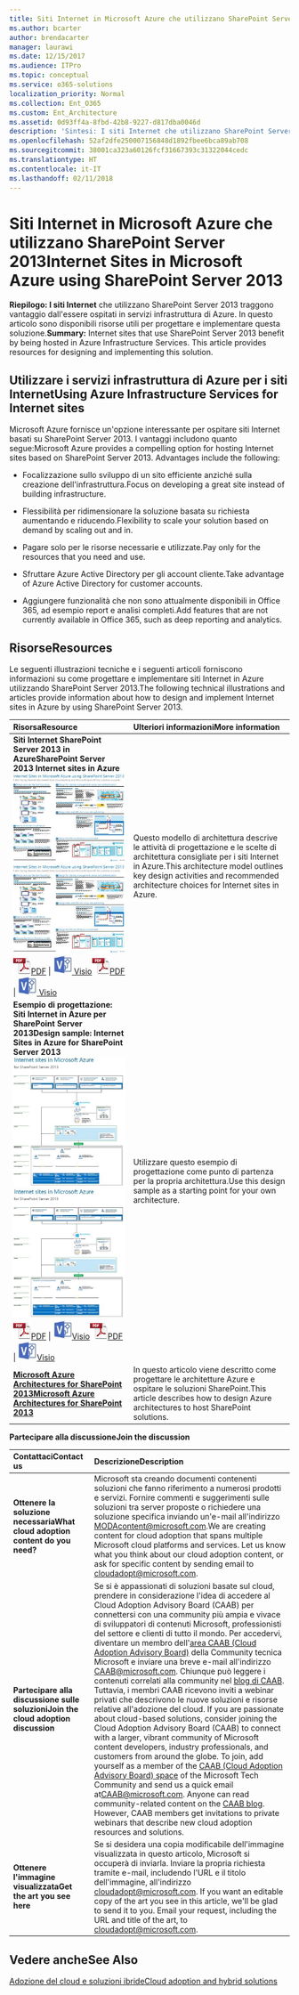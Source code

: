 ```yaml
---
title: Siti Internet in Microsoft Azure che utilizzano SharePoint Server 2013
ms.author: bcarter
author: brendacarter
manager: laurawi
ms.date: 12/15/2017
ms.audience: ITPro
ms.topic: conceptual
ms.service: o365-solutions
localization_priority: Normal
ms.collection: Ent_O365
ms.custom: Ent_Architecture
ms.assetid: 0d93ff4a-8fbd-42b8-9227-d817dba0046d
description: 'Sintesi: I siti Internet che utilizzano SharePoint Server 2013 traggono vantaggio dall''essere ospitati in servizi infrastruttura di Azure. In questo articolo sono disponibili risorse utili per progettare e implementare questa soluzione.'
ms.openlocfilehash: 52af2dfe250007156848d1892fbee6bca89ab708
ms.sourcegitcommit: 38001ca323a60126fcf31667393c31322044cedc
ms.translationtype: HT
ms.contentlocale: it-IT
ms.lasthandoff: 02/11/2018
---
```

# <a name="internet-sites-in-microsoft-azure-using-sharepoint-server-2013"></a><span data-ttu-id="ca1c1-104">Siti Internet in Microsoft Azure che utilizzano SharePoint Server 2013</span><span class="sxs-lookup"><span data-stu-id="ca1c1-104">Internet Sites in Microsoft Azure using SharePoint Server 2013</span></span>

 <span data-ttu-id="ca1c1-p102">**Riepilogo: I siti Internet** che utilizzano SharePoint Server 2013 traggono vantaggio dall'essere ospitati in servizi infrastruttura di Azure. In questo articolo sono disponibili risorse utili per progettare e implementare questa soluzione.</span><span class="sxs-lookup"><span data-stu-id="ca1c1-p102">**Summary:** Internet sites that use SharePoint Server 2013 benefit by being hosted in Azure Infrastructure Services. This article provides resources for designing and implementing this solution.</span></span>
  
## <a name="using-azure-infrastructure-services-for-internet-sites"></a><span data-ttu-id="ca1c1-107">Utilizzare i servizi infrastruttura di Azure per i siti Internet</span><span class="sxs-lookup"><span data-stu-id="ca1c1-107">Using Azure Infrastructure Services for Internet sites</span></span>

<span data-ttu-id="ca1c1-p103">Microsoft Azure fornisce un'opzione interessante per ospitare siti Internet basati su SharePoint Server 2013. I vantaggi includono quanto segue:</span><span class="sxs-lookup"><span data-stu-id="ca1c1-p103">Microsoft Azure provides a compelling option for hosting Internet sites based on SharePoint Server 2013. Advantages include the following:</span></span>
  
- <span data-ttu-id="ca1c1-110">Focalizzazione sullo sviluppo di un sito efficiente anziché sulla creazione dell'infrastruttura.</span><span class="sxs-lookup"><span data-stu-id="ca1c1-110">Focus on developing a great site instead of building infrastructure.</span></span>
    
- <span data-ttu-id="ca1c1-111">Flessibilità per ridimensionare la soluzione basata su richiesta aumentando e riducendo.</span><span class="sxs-lookup"><span data-stu-id="ca1c1-111">Flexibility to scale your solution based on demand by scaling out and in.</span></span>
    
- <span data-ttu-id="ca1c1-112">Pagare solo per le risorse necessarie e utilizzate.</span><span class="sxs-lookup"><span data-stu-id="ca1c1-112">Pay only for the resources that you need and use.</span></span>
    
- <span data-ttu-id="ca1c1-113">Sfruttare Azure Active Directory per gli account cliente.</span><span class="sxs-lookup"><span data-stu-id="ca1c1-113">Take advantage of Azure Active Directory for customer accounts.</span></span>
    
- <span data-ttu-id="ca1c1-114">Aggiungere funzionalità che non sono attualmente disponibili in Office 365, ad esempio report e analisi completi.</span><span class="sxs-lookup"><span data-stu-id="ca1c1-114">Add features that are not currently available in Office 365, such as deep reporting and analytics.</span></span>
    
## <a name="resources"></a><span data-ttu-id="ca1c1-115">Risorse</span><span class="sxs-lookup"><span data-stu-id="ca1c1-115">Resources</span></span>

<span data-ttu-id="ca1c1-116">Le seguenti illustrazioni tecniche e i seguenti articoli forniscono informazioni su come progettare e implementare siti Internet in Azure utilizzando SharePoint Server 2013.</span><span class="sxs-lookup"><span data-stu-id="ca1c1-116">The following technical illustrations and articles provide information about how to design and implement Internet sites in Azure by using SharePoint Server 2013.</span></span>
  
|<span data-ttu-id="ca1c1-117">**Risorsa**</span><span class="sxs-lookup"><span data-stu-id="ca1c1-117">**Resource**</span></span>|<span data-ttu-id="ca1c1-118">**Ulteriori informazioni**</span><span class="sxs-lookup"><span data-stu-id="ca1c1-118">**More information**</span></span>|
|:-----|:-----|
|<span data-ttu-id="ca1c1-119">**Siti Internet SharePoint Server 2013 in Azure**</span><span class="sxs-lookup"><span data-stu-id="ca1c1-119">**SharePoint Server 2013 Internet sites in Azure**</span></span> <br/> <span data-ttu-id="ca1c1-120">[![Immagine di siti Internet in Azure con SharePoint](images/MS_AZ_SPInternetSites.jpg)          ](https://go.microsoft.com/fwlink/p/?LinkId=392552)</span><span class="sxs-lookup"><span data-stu-id="ca1c1-120">[![Image of Internet sites in Azure using SharePoint](images/MS_AZ_SPInternetSites.jpg)          ](https://go.microsoft.com/fwlink/p/?LinkId=392552)</span></span> <br/> <span data-ttu-id="ca1c1-121">![File PDF](images/ITPro_Other_PDFicon.png)[PDF](https://go.microsoft.com/fwlink/p/?LinkId=392552)  \| [![File Visio](images/ITPro_Other_VisioIcon.jpg)          ](https://go.microsoft.com/fwlink/p/?LinkId=392551)[Visio](https://go.microsoft.com/fwlink/p/?LinkId=392551)</span><span class="sxs-lookup"><span data-stu-id="ca1c1-121">![PDF file](images/ITPro_Other_PDFicon.png)[PDF](https://go.microsoft.com/fwlink/p/?LinkId=392552)  \| [![Visio file](images/ITPro_Other_VisioIcon.jpg)          ](https://go.microsoft.com/fwlink/p/?LinkId=392551)[Visio](https://go.microsoft.com/fwlink/p/?LinkId=392551)</span></span> <br/> |<span data-ttu-id="ca1c1-122">Questo modello di architettura descrive le attività di progettazione e le scelte di architettura consigliate per i siti Internet in Azure.</span><span class="sxs-lookup"><span data-stu-id="ca1c1-122">This architecture model outlines key design activities and recommended architecture choices for Internet sites in Azure.</span></span>  <br/> |
|<span data-ttu-id="ca1c1-123">**Esempio di progettazione: Siti Internet in Azure per SharePoint Server 2013**</span><span class="sxs-lookup"><span data-stu-id="ca1c1-123">**Design sample: Internet Sites in Azure for SharePoint Server 2013**</span></span> <br/> <span data-ttu-id="ca1c1-124">[![Anteprima della struttura di esempio: siti Internet in Microsoft Azure per SharePoint 2013](images/MS_AZ_InternetSitesDesignSample.jpg)          ](https://go.microsoft.com/fwlink/p/?LinkId=392549)</span><span class="sxs-lookup"><span data-stu-id="ca1c1-124">[![Image of the Design sample: Internet sites in Microsoft Azure for SharePoint 2013](images/MS_AZ_InternetSitesDesignSample.jpg)          ](https://go.microsoft.com/fwlink/p/?LinkId=392549)</span></span> <br/> <span data-ttu-id="ca1c1-125">![File PDF](images/ITPro_Other_PDFicon.png)[PDF](https://go.microsoft.com/fwlink/p/?LinkId=392549)  \| ![File Visio](images/ITPro_Other_VisioIcon.jpg)[Visio](https://go.microsoft.com/fwlink/p/?LinkId=392548)</span><span class="sxs-lookup"><span data-stu-id="ca1c1-125">![PDF file](images/ITPro_Other_PDFicon.png)[PDF](https://go.microsoft.com/fwlink/p/?LinkId=392549)  \| ![Visio file](images/ITPro_Other_VisioIcon.jpg)[Visio](https://go.microsoft.com/fwlink/p/?LinkId=392548)</span></span> <br/> |<span data-ttu-id="ca1c1-126">Utilizzare questo esempio di progettazione come punto di partenza per la propria architettura.</span><span class="sxs-lookup"><span data-stu-id="ca1c1-126">Use this design sample as a starting point for your own architecture.</span></span>  <br/> |
|<span data-ttu-id="ca1c1-127">**[Microsoft Azure Architectures for SharePoint 2013](microsoft-azure-architectures-for-sharepoint-2013.md)**</span><span class="sxs-lookup"><span data-stu-id="ca1c1-127">**[Microsoft Azure Architectures for SharePoint 2013](microsoft-azure-architectures-for-sharepoint-2013.md)**</span></span> <br/> |<span data-ttu-id="ca1c1-128">In questo articolo viene descritto come progettare le architetture Azure e ospitare le soluzioni SharePoint.</span><span class="sxs-lookup"><span data-stu-id="ca1c1-128">This article describes how to design Azure architectures to host SharePoint solutions.</span></span>  <br/> |

   
<span data-ttu-id="ca1c1-129">**Partecipare alla discussione**</span><span class="sxs-lookup"><span data-stu-id="ca1c1-129">**Join the discussion**</span></span>

|<span data-ttu-id="ca1c1-130">**Contattaci**</span><span class="sxs-lookup"><span data-stu-id="ca1c1-130">**Contact us**</span></span>|<span data-ttu-id="ca1c1-131">**Descrizione**</span><span class="sxs-lookup"><span data-stu-id="ca1c1-131">**Description**</span></span>|
|:-----|:-----|
|<span data-ttu-id="ca1c1-132">**Ottenere la soluzione necessaria**</span><span class="sxs-lookup"><span data-stu-id="ca1c1-132">**What cloud adoption content do you need?**</span></span> <br/> |<span data-ttu-id="ca1c1-p104">Microsoft sta creando documenti contenenti soluzioni che fanno riferimento a numerosi prodotti e servizi. Fornire commenti e suggerimenti sulle soluzioni tra server proposte o richiedere una soluzione specifica inviando un'e-mail all'indirizzo [MODAcontent@microsoft.com](mailto:cloudadopt@microsoft.com?Subject=[Cloud%20Adoption%20Content%20Feedback]:%20).</span><span class="sxs-lookup"><span data-stu-id="ca1c1-p104">We are creating content for cloud adoption that spans multiple Microsoft cloud platforms and services. Let us know what you think about our cloud adoption content, or ask for specific content by sending email to [cloudadopt@microsoft.com](mailto:cloudadopt@microsoft.com?Subject=[Cloud%20Adoption%20Content%20Feedback]:%20).  </span></span><br/> |
|<span data-ttu-id="ca1c1-135">**Partecipare alla discussione sulle soluzioni**</span><span class="sxs-lookup"><span data-stu-id="ca1c1-135">**Join the cloud adoption discussion**</span></span> <br/> |<span data-ttu-id="ca1c1-p105">Se si è appassionati di soluzioni basate sul cloud, prendere in considerazione l'idea di accedere al Cloud Adoption Advisory Board (CAAB) per connettersi con una community più ampia e vivace di sviluppatori di contenuti Microsoft, professionisti del settore e clienti di tutto il mondo. Per accedervi, diventare un membro dell'[area CAAB (Cloud Adoption Advisory Board)](https://aka.ms/caab) della Community tecnica Microsoft e inviare una breve e-mail all'indirizzo [CAAB@microsoft.com](mailto:caab@microsoft.com?Subject=I%20just%20joined%20the%20Cloud%20Adoption%20Advisory%20Board!). Chiunque può leggere i contenuti correlati alla community nel [blog di CAAB](https://blogs.technet.com/b/solutions_advisory_board/). Tuttavia, i membri CAAB ricevono inviti a webinar privati che descrivono le nuove soluzioni e risorse relative all'adozione del cloud.  </span><span class="sxs-lookup"><span data-stu-id="ca1c1-p105">If you are passionate about cloud-based solutions, consider joining the Cloud Adoption Advisory Board (CAAB) to connect with a larger, vibrant community of Microsoft content developers, industry professionals, and customers from around the globe. To join, add yourself as a member of the [CAAB (Cloud Adoption Advisory Board) space](https://aka.ms/caab) of the Microsoft Tech Community and send us a quick email at[CAAB@microsoft.com](mailto:caab@microsoft.com?Subject=I%20just%20joined%20the%20Cloud%20Adoption%20Advisory%20Board!). Anyone can read community-related content on the [CAAB blog](https://blogs.technet.com/b/solutions_advisory_board/). However, CAAB members get invitations to private webinars that describe new cloud adoption resources and solutions.  </span></span><br/> |
|<span data-ttu-id="ca1c1-139">**Ottenere l'immagine visualizzata**</span><span class="sxs-lookup"><span data-stu-id="ca1c1-139">**Get the art you see here**</span></span> <br/> |<span data-ttu-id="ca1c1-p106">Se si desidera una copia modificabile dell'immagine visualizzata in questo articolo, Microsoft si occuperà di inviarla. Inviare la propria richiesta tramite e-mail, includendo l'URL e il titolo dell'immagine, all'indirizzo [cloudadopt@microsoft.com](mailto:cloudadopt@microsoft.com?subject=[Art%20Request]:%20).  </span><span class="sxs-lookup"><span data-stu-id="ca1c1-p106">If you want an editable copy of the art you see in this article, we'll be glad to send it to you. Email your request, including the URL and title of the art, to [cloudadopt@microsoft.com](mailto:cloudadopt@microsoft.com?subject=[Art%20Request]:%20).  </span></span><br/> |
   
## <a name="see-also"></a><span data-ttu-id="ca1c1-142">Vedere anche</span><span class="sxs-lookup"><span data-stu-id="ca1c1-142">See Also</span></span>

[<span data-ttu-id="ca1c1-143">Adozione del cloud e soluzioni ibride</span><span class="sxs-lookup"><span data-stu-id="ca1c1-143">Cloud adoption and hybrid solutions</span></span>](cloud-adoption-and-hybrid-solutions.md)



